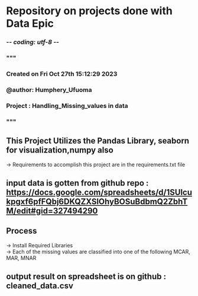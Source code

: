# Repository on projects done with Data Epic <br/>

### -*- coding: utf-8 -*-
### """
### Created on Fri Oct 27th 15:12:29 2023 <br/>
### @author: Humphery_Ufuoma <br/>
### Project : Handling_Missing_values in data
### """

## This Project Utilizes the Pandas Library, seaborn for visualization,numpy also  <br/>
-> Requirements to accomplish this project are in the requirements.txt file <br/>

## input data is gotten from github repo : https://docs.google.com/spreadsheets/d/1SUlcukpgxf6pfFQbj6DKQZXSlOhyBOSuBdbmQ2ZbhTM/edit#gid=327494290 <br/>

## Process <br/>
 -> Install Required Libraries <br/>
 -> Each of the missing values are classified into one of the following MCAR, MAR, MNAR <br/>

## output result on spreadsheet is on github : cleaned_data.csv 



